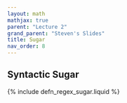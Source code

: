 ```yaml
---
layout: math
mathjax: true
parent: "Lecture 2"
grand_parent: "Steven's Slides"
title: Sugar
nav_order: 8
---
```


## Syntactic Sugar

{% include defn_regex_sugar.liquid %}